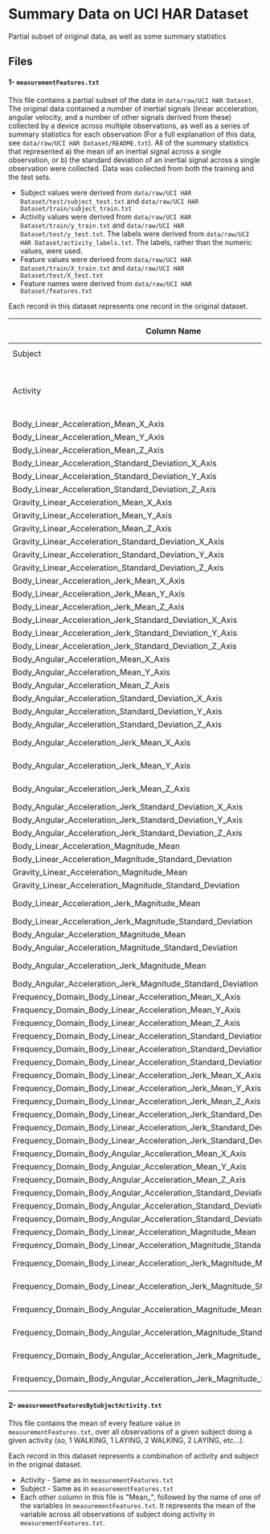 # Summary Data on UCI HAR Dataset
Partial subset of original data, as well as some summary statistics

## Files

#### 1- `measurementFeatures.txt`

This file contains a partial subset of the data in `data/raw/UCI HAR Dataset`. The
original data contained a number of inertial signals (linear acceleration, angular
velocity, and a number of other signals derived from these) collected by a device
across multiple observations, as well as a series of summary statistics for each
observation (For a full explanation of this data, see `data/raw/UCI HAR Dataset/README.txt`).
All of the summary statistics that represented a) the mean of an inertial signal
across a single observation, or b) the standard deviation of an inertial signal across
a single observation were collected. Data was collected from both the training
and the test sets.

- Subject values were derived from `data/raw/UCI HAR Dataset/test/subject_test.txt` and `data/raw/UCI HAR Dataset/train/subject_train.txt`
- Activity values were derived from `data/raw/UCI HAR Dataset/train/y_train.txt` and `data/raw/UCI HAR Dataset/test/y_test.txt`. The labels were derived from `data/raw/UCI HAR Dataset/activity_labels.txt`. The labels, rather than the numeric values, were used.
- Feature values were derived from `data/raw/UCI HAR Dataset/train/X_train.txt` and `data/raw/UCI HAR Dataset/test/X_test.txt`
- Feature names were derived from `data/raw/UCI HAR Dataset/features.txt`

Each record in this dataset represents one record in the original dataset.

  | Column Name | Feature Name in Raw Dataset | Units | Range | Explanation |
  | ----------- | --------------------------- | ----- | ----- | ----------- |
  | Subject | | | See `data/raw/UCI HAR Dataset/README.txt` | |
  | Activity | | | WALKING, WALKING_UPSTAIRS, WALKING_DOWNSTAIRS, SITTING, STANDING, LAYING |  |
  | Body_Linear_Acceleration_Mean_X_Axis | tBodyAcc-mean()-X | g | | |
  | Body_Linear_Acceleration_Mean_Y_Axis | tBodyAcc-mean()-Y | g | | |
  | Body_Linear_Acceleration_Mean_Z_Axis | tBodyAcc-mean()-Z | g | | |
  | Body_Linear_Acceleration_Standard_Deviation_X_Axis | tBodyAcc-std()-X | g | | |
  | Body_Linear_Acceleration_Standard_Deviation_Y_Axis | tBodyAcc-std()-Y | g | | |
  | Body_Linear_Acceleration_Standard_Deviation_Z_Axis | tBodyAcc-std()-Z | g | | |
  | Gravity_Linear_Acceleration_Mean_X_Axis | tGravityAcc-mean()-X | g | | |
  | Gravity_Linear_Acceleration_Mean_Y_Axis | tGravityAcc-mean()-Y | g | | |
  | Gravity_Linear_Acceleration_Mean_Z_Axis | tGravityAcc-mean()-Z | g | | |
  | Gravity_Linear_Acceleration_Standard_Deviation_X_Axis | tGravityAcc-std()-X | g | | |
  | Gravity_Linear_Acceleration_Standard_Deviation_Y_Axis | tGravityAcc-std()-Y | g | | |
  | Gravity_Linear_Acceleration_Standard_Deviation_Z_Axis | tGravityAcc-std()-Z | g | | |
  | Body_Linear_Acceleration_Jerk_Mean_X_Axis | tBodyAccJerk-mean()-X | g/s | | |
  | Body_Linear_Acceleration_Jerk_Mean_Y_Axis | tBodyAccJerk-mean()-Y | g/s | | |
  | Body_Linear_Acceleration_Jerk_Mean_Z_Axis | tBodyAccJerk-mean()-Z | g/s | | |
  | Body_Linear_Acceleration_Jerk_Standard_Deviation_X_Axis | tBodyAccJerk-std()-X | g/s | | |
  | Body_Linear_Acceleration_Jerk_Standard_Deviation_Y_Axis | tBodyAccJerk-std()-Y | g/s | | |
  | Body_Linear_Acceleration_Jerk_Standard_Deviation_Z_Axis | tBodyAccJerk-std()-Z | g/s | | |
  | Body_Angular_Acceleration_Mean_X_Axis | tBodyGyro-mean()-X | r/s^2 | | |
  | Body_Angular_Acceleration_Mean_Y_Axis | tBodyGyro-mean()-Y | r/s^2 | | |
  | Body_Angular_Acceleration_Mean_Z_Axis | tBodyGyro-mean()-Z | r/s^2 | | |
  | Body_Angular_Acceleration_Standard_Deviation_X_Axis | tBodyGyro-std()-X | r/s^2 | | |
  | Body_Angular_Acceleration_Standard_Deviation_Y_Axis | tBodyGyro-std()-Y | r/s^2 | | |
  | Body_Angular_Acceleration_Standard_Deviation_Z_Axis | tBodyGyro-std()-Z | r/s^2 | | |
  | Body_Angular_Acceleration_Jerk_Mean_X_Axis | tBodyGyroJerk-mean()-X | r/s^3 | | |
  | Body_Angular_Acceleration_Jerk_Mean_Y_Axis | tBodyGyroJerk-mean()-Y | r/s^3 | | |
  | Body_Angular_Acceleration_Jerk_Mean_Z_Axis | tBodyGyroJerk-mean()-Z | r/s^3 | | |
  | Body_Angular_Acceleration_Jerk_Standard_Deviation_X_Axis | tBodyGyroJerk-std()-X | r/s^3 | | |
  | Body_Angular_Acceleration_Jerk_Standard_Deviation_Y_Axis | tBodyGyroJerk-std()-Y | r/s^3 | | |
  | Body_Angular_Acceleration_Jerk_Standard_Deviation_Z_Axis | tBodyGyroJerk-std()-Z | r/s^3 | | |
  | Body_Linear_Acceleration_Magnitude_Mean | tBodyAccMag-mean() | g | | |
  | Body_Linear_Acceleration_Magnitude_Standard_Deviation | tBodyAccMag-std() | g | | |
  | Gravity_Linear_Acceleration_Magnitude_Mean | tGravityAccMag-mean() | g | | |
  | Gravity_Linear_Acceleration_Magnitude_Standard_Deviation | tGravityAccMag-std() | g | | |
  | Body_Linear_Acceleration_Jerk_Magnitude_Mean | tBodyAccJerkMag-mean() | g/s | | |
  | Body_Linear_Acceleration_Jerk_Magnitude_Standard_Deviation | tBodyAccJerkMag-std() | g/s | | |
  | Body_Angular_Acceleration_Magnitude_Mean | tBodyGyroMag-mean() | r/s^2 | | |
  | Body_Angular_Acceleration_Magnitude_Standard_Deviation | tBodyGyroMag-std() | r/s^2 | | |
  | Body_Angular_Acceleration_Jerk_Magnitude_Mean | tBodyGyroJerkMag-mean() | r/s^3 | | |
  | Body_Angular_Acceleration_Jerk_Magnitude_Standard_Deviation | tBodyGyroJerkMag-std() | r/s^3 | | |
  | Frequency_Domain_Body_Linear_Acceleration_Mean_X_Axis | fBodyAcc-mean()-X | 1/ g | | |
  | Frequency_Domain_Body_Linear_Acceleration_Mean_Y_Axis | fBodyAcc-mean()-Y | 1/ g | | |
  | Frequency_Domain_Body_Linear_Acceleration_Mean_Z_Axis | fBodyAcc-mean()-Z | 1/ g | | |
  | Frequency_Domain_Body_Linear_Acceleration_Standard_Deviation_X_Axis | fBodyAcc-std()-X | 1/ g | | |
  | Frequency_Domain_Body_Linear_Acceleration_Standard_Deviation_Y_Axis | fBodyAcc-std()-Y | 1/ g | | |
  | Frequency_Domain_Body_Linear_Acceleration_Standard_Deviation_Z_Axis | fBodyAcc-std()-Z | 1/ g | | |
  | Frequency_Domain_Body_Linear_Acceleration_Jerk_Mean_X_Axis | fBodyAccJerk-mean()-X | s/g | | |
  | Frequency_Domain_Body_Linear_Acceleration_Jerk_Mean_Y_Axis | fBodyAccJerk-mean()-Y | s/g | | |
  | Frequency_Domain_Body_Linear_Acceleration_Jerk_Mean_Z_Axis | fBodyAccJerk-mean()-Z | s/g | | |
  | Frequency_Domain_Body_Linear_Acceleration_Jerk_Standard_Deviation_X_Axis | fBodyAccJerk-std()-X | s/g | | |
  | Frequency_Domain_Body_Linear_Acceleration_Jerk_Standard_Deviation_Y_Axis | fBodyAccJerk-std()-Y | s/g | | |
  | Frequency_Domain_Body_Linear_Acceleration_Jerk_Standard_Deviation_Z_Axis | fBodyAccJerk-std()-Z | s/g | | |
  | Frequency_Domain_Body_Angular_Acceleration_Mean_X_Axis | fBodyGyro-mean()-X | s^2/r | | |
  | Frequency_Domain_Body_Angular_Acceleration_Mean_Y_Axis | fBodyGyro-mean()-Y | s^2/r | | |
  | Frequency_Domain_Body_Angular_Acceleration_Mean_Z_Axis | fBodyGyro-mean()-Z | s^2/r | | |
  | Frequency_Domain_Body_Angular_Acceleration_Standard_Deviation_X_Axis | fBodyGyro-std()-X | s^2/r | | |
  | Frequency_Domain_Body_Angular_Acceleration_Standard_Deviation_Y_Axis | fBodyGyro-std()-Y | s^2/r | | |
  | Frequency_Domain_Body_Angular_Acceleration_Standard_Deviation_Z_Axis | fBodyGyro-std()-Z | s^2/r | | |
  | Frequency_Domain_Body_Linear_Acceleration_Magnitude_Mean | fBodyAccMag-mean() | 1/ g | | |
  | Frequency_Domain_Body_Linear_Acceleration_Magnitude_Standard_Deviation | fBodyAccMag-std() | 1/ g | | |
  | Frequency_Domain_Body_Linear_Acceleration_Jerk_Magnitude_Mean | fBodyBodyAccJerkMag-mean() | s/g | | |
  | Frequency_Domain_Body_Linear_Acceleration_Jerk_Magnitude_Standard_Deviation | fBodyBodyAccJerkMag-std() | s/g | | |
  | Frequency_Domain_Body_Angular_Acceleration_Magnitude_Mean | fBodyBodyGyroMag-mean() | s^2/r | | |
  | Frequency_Domain_Body_Angular_Acceleration_Magnitude_Standard_Deviation | fBodyBodyGyroMag-std() | s^2/r | | |
  | Frequency_Domain_Body_Angular_Acceleration_Jerk_Magnitude_Mean | fBodyBodyGyroJerkMag-mean() | s^3/r | | |
  | Frequency_Domain_Body_Angular_Acceleration_Jerk_Magnitude_Standard_Deviation | fBodyBodyGyroJerkMag-std() | s^3/r | | |

#### 2- `measurementFeaturesBySubjectActivity.txt`

This file contains the mean of every feature value in `measurementFeatures.txt`, over all
observations of a given subject doing a given activity (so, 1 WALKING, 1 LAYING, 2 WALKING, 2 LAYING, etc...).

Each record in this dataset represents a combination of activity and subject in the original dataset.

  - Activity - Same as in `measurementFeatures.txt`
  - Subject - Same as in `measurementFeatures.txt`
  - Each other column in this file is "Mean_", followed by the name of one of the 
variables in `measurementFeatures.txt`. It represents the mean of the variable across
all observations of subject <subject> doing activity <activity> in `measurementFeatures.txt`.